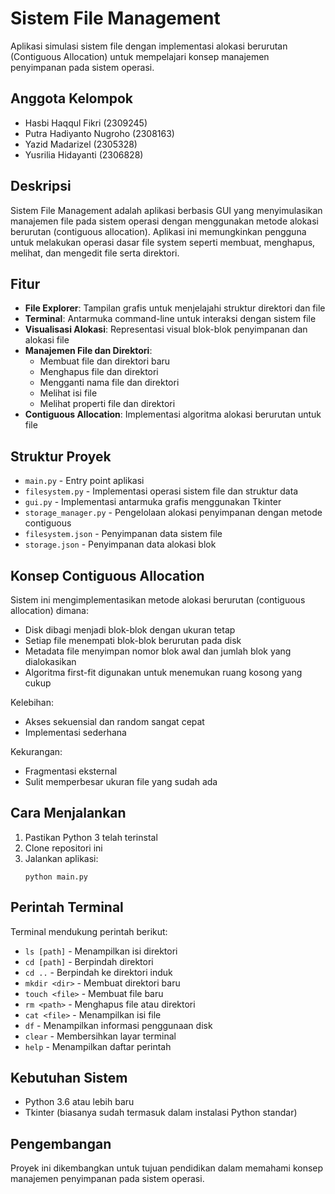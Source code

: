 # Sistem File Management
Aplikasi simulasi sistem file dengan implementasi alokasi berurutan (Contiguous Allocation) untuk mempelajari konsep manajemen penyimpanan pada sistem operasi.

## Anggota Kelompok
- Hasbi Haqqul Fikri (2309245)
- Putra Hadiyanto Nugroho (2308163)
- Yazid Madarizel (2305328)
- Yusrilia Hidayanti (2306828)

## Deskripsi

Sistem File Management adalah aplikasi berbasis GUI yang menyimulasikan manajemen file pada sistem operasi dengan menggunakan metode alokasi berurutan (contiguous allocation). Aplikasi ini memungkinkan pengguna untuk melakukan operasi dasar file system seperti membuat, menghapus, melihat, dan mengedit file serta direktori.

## Fitur

- **File Explorer**: Tampilan grafis untuk menjelajahi struktur direktori dan file
- **Terminal**: Antarmuka command-line untuk interaksi dengan sistem file
- **Visualisasi Alokasi**: Representasi visual blok-blok penyimpanan dan alokasi file
- **Manajemen File dan Direktori**:
  - Membuat file dan direktori baru
  - Menghapus file dan direktori
  - Mengganti nama file dan direktori
  - Melihat isi file
  - Melihat properti file dan direktori
- **Contiguous Allocation**: Implementasi algoritma alokasi berurutan untuk file

## Struktur Proyek

- `main.py` - Entry point aplikasi
- `filesystem.py` - Implementasi operasi sistem file dan struktur data
- `gui.py` - Implementasi antarmuka grafis menggunakan Tkinter
- `storage_manager.py` - Pengelolaan alokasi penyimpanan dengan metode contiguous
- `filesystem.json` - Penyimpanan data sistem file
- `storage.json` - Penyimpanan data alokasi blok

## Konsep Contiguous Allocation

Sistem ini mengimplementasikan metode alokasi berurutan (contiguous allocation) dimana:

- Disk dibagi menjadi blok-blok dengan ukuran tetap
- Setiap file menempati blok-blok berurutan pada disk
- Metadata file menyimpan nomor blok awal dan jumlah blok yang dialokasikan
- Algoritma first-fit digunakan untuk menemukan ruang kosong yang cukup

Kelebihan:
- Akses sekuensial dan random sangat cepat
- Implementasi sederhana

Kekurangan:
- Fragmentasi eksternal
- Sulit memperbesar ukuran file yang sudah ada

## Cara Menjalankan

1. Pastikan Python 3 telah terinstal
2. Clone repositori ini
3. Jalankan aplikasi:
   ```
   python main.py
   ```

## Perintah Terminal

Terminal mendukung perintah berikut:
- `ls [path]` - Menampilkan isi direktori
- `cd [path]` - Berpindah direktori
- `cd ..` - Berpindah ke direktori induk
- `mkdir <dir>` - Membuat direktori baru
- `touch <file>` - Membuat file baru
- `rm <path>` - Menghapus file atau direktori
- `cat <file>` - Menampilkan isi file
- `df` - Menampilkan informasi penggunaan disk
- `clear` - Membersihkan layar terminal
- `help` - Menampilkan daftar perintah

## Kebutuhan Sistem

- Python 3.6 atau lebih baru
- Tkinter (biasanya sudah termasuk dalam instalasi Python standar)

## Pengembangan

Proyek ini dikembangkan untuk tujuan pendidikan dalam memahami konsep manajemen penyimpanan pada sistem operasi.
